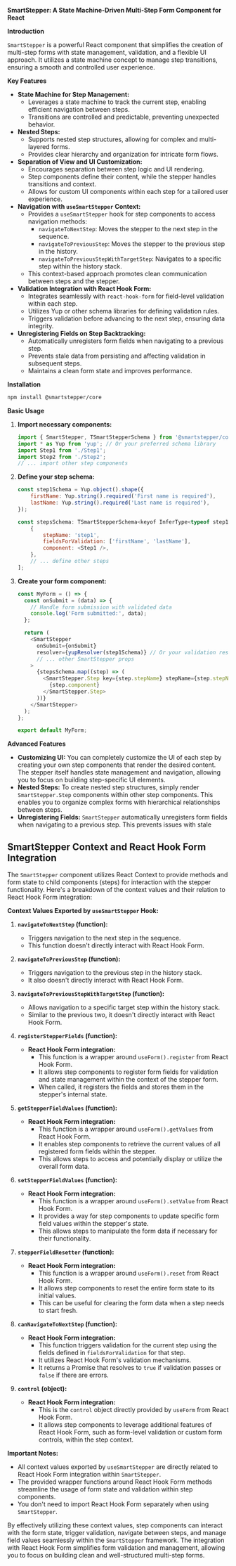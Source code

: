 **SmartStepper: A State Machine-Driven Multi-Step Form Component for React**

**Introduction**

`SmartStepper` is a powerful React component that simplifies the creation of multi-step forms with state management, validation, and a flexible UI approach. It utilizes a state machine concept to manage step transitions, ensuring a smooth and controlled user experience.

**Key Features**

- **State Machine for Step Management:**
  - Leverages a state machine to track the current step, enabling efficient navigation between steps.
  - Transitions are controlled and predictable, preventing unexpected behavior.
- **Nested Steps:**
  - Supports nested step structures, allowing for complex and multi-layered forms.
  - Provides clear hierarchy and organization for intricate form flows.
- **Separation of View and UI Customization:**
  - Encourages separation between step logic and UI rendering.
  - Step components define their content, while the stepper handles transitions and context.
  - Allows for custom UI components within each step for a tailored user experience.
- **Navigation with `useSmartStepper` Context:**
  - Provides a `useSmartStepper` hook for step components to access navigation methods:
    - `navigateToNextStep`: Moves the stepper to the next step in the sequence.
    - `navigateToPreviousStep`: Moves the stepper to the previous step in the history.
    - `navigateToPreviousStepWithTargetStep`: Navigates to a specific step within the history stack.
  - This context-based approach promotes clean communication between steps and the stepper.
- **Validation Integration with React Hook Form:**
  - Integrates seamlessly with `react-hook-form` for field-level validation within each step.
  - Utilizes Yup or other schema libraries for defining validation rules.
  - Triggers validation before advancing to the next step, ensuring data integrity.
- **Unregistering Fields on Step Backtracking:**
  - Automatically unregisters form fields when navigating to a previous step.
  - Prevents stale data from persisting and affecting validation in subsequent steps.
  - Maintains a clean form state and improves performance.

**Installation**

```bash
npm install @smartstepper/core
```

**Basic Usage**

1. **Import necessary components:**

   ```javascript
   import { SmartStepper, TSmartStepperSchema } from '@smartstepper/core';
   import * as Yup from 'yup'; // Or your preferred schema library
   import Step1 from './Step1';
   import Step2 from './Step2';
   // ... import other step components
   ```

2. **Define your step schema:**

   ```javascript
   const step1Schema = Yup.object().shape({
       firstName: Yup.string().required('First name is required'),
       lastName: Yup.string().required('Last name is required'),
   });

   const stepsSchema: TSmartStepperSchema<keyof InferType<typeof step1Schema>> = [
       {
           stepName: 'step1',
           fieldsForValidation: ['firstName', 'lastName'],
           component: <Step1 />,
       },
       // ... define other steps
   ];
   ```

3. **Create your form component:**

   ```javascript
   const MyForm = () => {
     const onSubmit = (data) => {
       // Handle form submission with validated data
       console.log('Form submitted:', data);
     };

     return (
       <SmartStepper
         onSubmit={onSubmit}
         resolver={yupResolver(step1Schema)} // Or your validation resolver
         // ... other SmartStepper props
       >
         {stepsSchema.map((step) => (
           <SmartStepper.Step key={step.stepName} stepName={step.stepName} fieldsForValidation={step.fieldsForValidation}>
             {step.component}
           </SmartStepper.Step>
         ))}
       </SmartStepper>
     );
   };

   export default MyForm;
   ```

**Advanced Features**

- **Customizing UI:** You can completely customize the UI of each step by creating your own step components that render the desired content. The stepper itself handles state management and navigation, allowing you to focus on building step-specific UI elements.
- **Nested Steps:** To create nested step structures, simply render `SmartStepper.Step` components within other step components. This enables you to organize complex forms with hierarchical relationships between steps.
- **Unregistering Fields:** `SmartStepper` automatically unregisters form fields when navigating to a previous step. This prevents issues with stale

## SmartStepper Context and React Hook Form Integration

The `SmartStepper` component utilizes React Context to provide methods and form state to child components (steps) for interaction with the stepper functionality. Here's a breakdown of the context values and their relation to React Hook Form integration:

**Context Values Exported by `useSmartStepper` Hook:**

1. **`navigateToNextStep` (function):**

   - Triggers navigation to the next step in the sequence.
   - This function doesn't directly interact with React Hook Form.

2. **`navigateToPreviousStep` (function):**

   - Triggers navigation to the previous step in the history stack.
   - It also doesn't directly interact with React Hook Form.

3. **`navigateToPreviousStepWithTargetStep` (function):**

   - Allows navigation to a specific target step within the history stack.
   - Similar to the previous two, it doesn't directly interact with React Hook Form.

4. **`registerStepperFields` (function):**

   - **React Hook Form integration:**
     - This function is a wrapper around `useForm().register` from React Hook Form.
     - It allows step components to register form fields for validation and state management within the context of the stepper form.
     - When called, it registers the fields and stores them in the stepper's internal state.

5. **`getStepperFieldValues` (function):**

   - **React Hook Form integration:**
     - This function is a wrapper around `useForm().getValues` from React Hook Form.
     - It enables step components to retrieve the current values of all registered form fields within the stepper.
     - This allows steps to access and potentially display or utilize the overall form data.

6. **`setStepperFieldValues` (function):**

   - **React Hook Form integration:**
     - This function is a wrapper around `useForm().setValue` from React Hook Form.
     - It provides a way for step components to update specific form field values within the stepper's state.
     - This allows steps to manipulate the form data if necessary for their functionality.

7. **`stepperFieldResetter` (function):**

   - **React Hook Form integration:**
     - This function is a wrapper around `useForm().reset` from React Hook Form.
     - It allows step components to reset the entire form state to its initial values.
     - This can be useful for clearing the form data when a step needs to start fresh.

8. **`canNavigateToNextStep` (function):**

   - **React Hook Form integration:**
     - This function triggers validation for the current step using the fields defined in `fieldsForValidation` for that step.
     - It utilizes React Hook Form's validation mechanisms.
     - It returns a Promise that resolves to `true` if validation passes or `false` if there are errors.

9. **`control` (object):**
   - **React Hook Form integration:**
     - This is the `control` object directly provided by `useForm` from React Hook Form.
     - It allows step components to leverage additional features of React Hook Form, such as form-level validation or custom form controls, within the step context.

**Important Notes:**

- All context values exported by `useSmartStepper` are directly related to React Hook Form integration within `SmartStepper`.
- The provided wrapper functions around React Hook Form methods streamline the usage of form state and validation within step components.
- You don't need to import React Hook Form separately when using `SmartStepper`.

By effectively utilizing these context values, step components can interact with the form state, trigger validation, navigate between steps, and manage field values seamlessly within the `SmartStepper` framework. The integration with React Hook Form simplifies form validation and management, allowing you to focus on building clean and well-structured multi-step forms.
